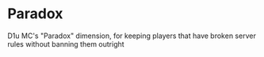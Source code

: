 # Paradox
D1u MC's "Paradox" dimension, for keeping players that have broken server rules without banning them outright
